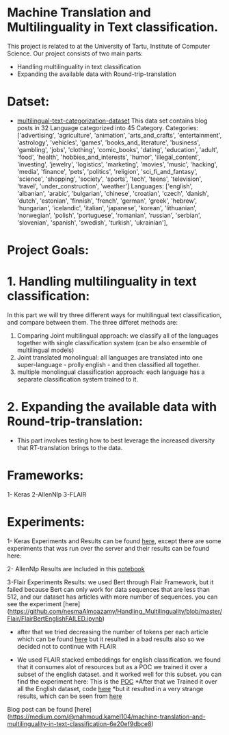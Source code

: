 # Machine Translation and  Multilinguality in Text classification.
This project is related to at the University of Tartu, Institute of Computer Science. 
Our project consists of two main parts:
*  Handling multilinguality in text classification
*  Expanding the available data with Round-trip-translation


# Datset: 
* [multilingual-text-categorization-dataset](https://github.com/valeriano-manassero/multilingual-text-categorization-dataset)
This data set contains blog posts in 32 Language categorized into 45 Category. 
Categories: ['advertising', 'agriculture', 'animation', 'arts_and_crafts',
       'entertainment', 'astrology', 'vehicles', 'games',
       'books_and_literature', 'business', 'gambling', 'jobs', 'clothing',
       'comic_books', 'dating', 'education', 'adult', 'food', 'health',
       'hobbies_and_interests', 'humor', 'illegal_content', 'investing',
       'jewelry', 'logistics', 'marketing', 'movies', 'music', 'hacking',
       'media', 'finance', 'pets', 'politics', 'religion',
       'sci_fi_and_fantasy', 'science', 'shopping', 'society', 'sports',
       'tech', 'teens', 'television', 'travel', 'under_construction',
       'weather']
Languages: ['english', 'albanian', 'arabic', 'bulgarian', 'chinese',
       'croatian', 'czech', 'danish', 'dutch', 'estonian', 'finnish',
       'french', 'german', 'greek', 'hebrew', 'hungarian', 'icelandic',
       'italian', 'japanese', 'korean', 'lithuanian', 'norwegian',
       'polish', 'portuguese', 'romanian', 'russian', 'serbian',
       'slovenian', 'spanish', 'swedish', 'turkish', 'ukrainian'],

# Project Goals: 
# 1. Handling multilinguality in text classification:
In this part we will try three different ways for multilingual text classification, and compare between them. The three differet methods are:
1. Comparing Joint multilingual approach: we classify all of the languages together with single classification system (can be also ensemble of multilingual models)
2. Joint translated monolingual: all languages are translated into one super-language - prolly english - and then classified all together.
3. multiple monolingual classification approach: each language has a separate classification system trained to it.

# 2. Expanding the available data with Round-trip-translation:
* This part involves testing how to best leverage the increased diversity that RT-translation brings to the data.

# Frameworks:
1- Keras  2-AllenNlp  3-FLAIR 

# Experiments:
1- Keras Experiments and Results can be found [here](https://github.com/nesmaAlmoazamy/Handling_Multilinguality/blob/master/Keras/ALL_PHASES.ipynb), except there are some experiments that was run over the server and their results can be found here:

2- AllenNlp Results are Included in this [notebook]( https://github.com/nesmaAlmoazamy/Handling_Multilinguality/blob/master/AllenNlp/ALL_PHASES_AllenNlp.ipynb)

3-Flair Experiments Results: we used Bert through Flair Framework, but it failed because Bert can only work for data sequences that are less than 512, and our dataset has articles with more number of sequences. you can see the experiment [here]
(https://github.com/nesmaAlmoazamy/Handling_Multilinguality/blob/master/Flair/FlairBertEnglishFAILED.ipynb)
* after that we tried decreasing the number of tokens per each article which can be found [here](https://github.com/nesmaAlmoazamy/Handling_Multilinguality/blob/master/Flair/FlairBertEnglishDecreaseNumberOfTokensTo50.ipynb) but it resulted in a bad results also so we decided not to continue with FLAIR

* We used FLAIR stacked embeddings for english classification. we found that it consumes alot of resources but as a POC we trained it over a subset of the english dataset. and it worked well for this subset. you can find the experiment here: This is the [POC]( https://github.com/nesmaAlmoazamy/Handling_Multilinguality/blob/master/Flair/FlairEnglishClassificationPOC.ipynb)
*After that we Trained it over all the English dataset, code [here]( https://github.com/nesmaAlmoazamy/Handling_Multilinguality/blob/master/Flair/FlairEnglishClassificationToBeRunOverTheCluster.ipynb)
*but it resulted in a very strange results, which can be seen from [here]( https://github.com/nesmaAlmoazamy/Handling_Multilinguality/blob/master/Flair/result_flair.txt)


Blog post can be found [here] (https://medium.com/@mahmoud.kamel104/machine-translation-and-multilinguality-in-text-classification-6e20ef9dbce8)
